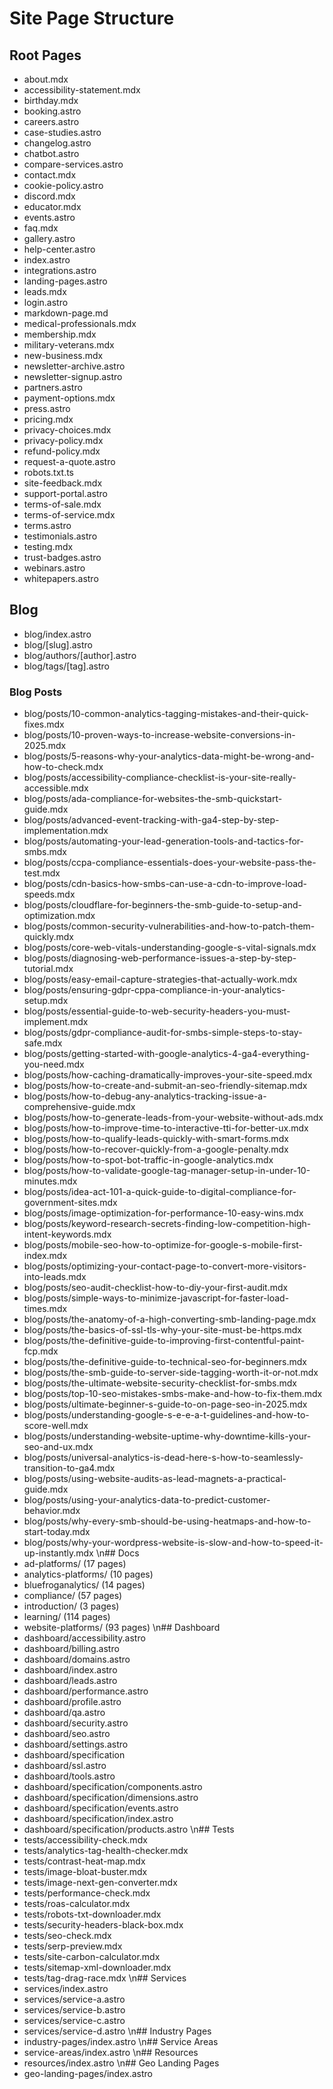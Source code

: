 # Site Page Structure

## Root Pages
- about.mdx
- accessibility-statement.mdx
- birthday.mdx
- booking.astro
- careers.astro
- case-studies.astro
- changelog.astro
- chatbot.astro
- compare-services.astro
- contact.mdx
- cookie-policy.astro
- discord.mdx
- educator.mdx
- events.astro
- faq.mdx
- gallery.astro
- help-center.astro
- index.astro
- integrations.astro
- landing-pages.astro
- leads.mdx
- login.astro
- markdown-page.md
- medical-professionals.mdx
- membership.mdx
- military-veterans.mdx
- new-business.mdx
- newsletter-archive.astro
- newsletter-signup.astro
- partners.astro
- payment-options.mdx
- press.astro
- pricing.mdx
- privacy-choices.mdx
- privacy-policy.mdx
- refund-policy.mdx
- request-a-quote.astro
- robots.txt.ts
- site-feedback.mdx
- support-portal.astro
- terms-of-sale.mdx
- terms-of-service.mdx
- terms.astro
- testimonials.astro
- testing.mdx
- trust-badges.astro
- webinars.astro
- whitepapers.astro

## Blog
- blog/index.astro
- blog/[slug].astro
- blog/authors/[author].astro
- blog/tags/[tag].astro

### Blog Posts
- blog/posts/10-common-analytics-tagging-mistakes-and-their-quick-fixes.mdx
- blog/posts/10-proven-ways-to-increase-website-conversions-in-2025.mdx
- blog/posts/5-reasons-why-your-analytics-data-might-be-wrong-and-how-to-check.mdx
- blog/posts/accessibility-compliance-checklist-is-your-site-really-accessible.mdx
- blog/posts/ada-compliance-for-websites-the-smb-quickstart-guide.mdx
- blog/posts/advanced-event-tracking-with-ga4-step-by-step-implementation.mdx
- blog/posts/automating-your-lead-generation-tools-and-tactics-for-smbs.mdx
- blog/posts/ccpa-compliance-essentials-does-your-website-pass-the-test.mdx
- blog/posts/cdn-basics-how-smbs-can-use-a-cdn-to-improve-load-speeds.mdx
- blog/posts/cloudflare-for-beginners-the-smb-guide-to-setup-and-optimization.mdx
- blog/posts/common-security-vulnerabilities-and-how-to-patch-them-quickly.mdx
- blog/posts/core-web-vitals-understanding-google-s-vital-signals.mdx
- blog/posts/diagnosing-web-performance-issues-a-step-by-step-tutorial.mdx
- blog/posts/easy-email-capture-strategies-that-actually-work.mdx
- blog/posts/ensuring-gdpr-cppa-compliance-in-your-analytics-setup.mdx
- blog/posts/essential-guide-to-web-security-headers-you-must-implement.mdx
- blog/posts/gdpr-compliance-audit-for-smbs-simple-steps-to-stay-safe.mdx
- blog/posts/getting-started-with-google-analytics-4-ga4-everything-you-need.mdx
- blog/posts/how-caching-dramatically-improves-your-site-speed.mdx
- blog/posts/how-to-create-and-submit-an-seo-friendly-sitemap.mdx
- blog/posts/how-to-debug-any-analytics-tracking-issue-a-comprehensive-guide.mdx
- blog/posts/how-to-generate-leads-from-your-website-without-ads.mdx
- blog/posts/how-to-improve-time-to-interactive-tti-for-better-ux.mdx
- blog/posts/how-to-qualify-leads-quickly-with-smart-forms.mdx
- blog/posts/how-to-recover-quickly-from-a-google-penalty.mdx
- blog/posts/how-to-spot-bot-traffic-in-google-analytics.mdx
- blog/posts/how-to-validate-google-tag-manager-setup-in-under-10-minutes.mdx
- blog/posts/idea-act-101-a-quick-guide-to-digital-compliance-for-government-sites.mdx
- blog/posts/image-optimization-for-performance-10-easy-wins.mdx
- blog/posts/keyword-research-secrets-finding-low-competition-high-intent-keywords.mdx
- blog/posts/mobile-seo-how-to-optimize-for-google-s-mobile-first-index.mdx
- blog/posts/optimizing-your-contact-page-to-convert-more-visitors-into-leads.mdx
- blog/posts/seo-audit-checklist-how-to-diy-your-first-audit.mdx
- blog/posts/simple-ways-to-minimize-javascript-for-faster-load-times.mdx
- blog/posts/the-anatomy-of-a-high-converting-smb-landing-page.mdx
- blog/posts/the-basics-of-ssl-tls-why-your-site-must-be-https.mdx
- blog/posts/the-definitive-guide-to-improving-first-contentful-paint-fcp.mdx
- blog/posts/the-definitive-guide-to-technical-seo-for-beginners.mdx
- blog/posts/the-smb-guide-to-server-side-tagging-worth-it-or-not.mdx
- blog/posts/the-ultimate-website-security-checklist-for-smbs.mdx
- blog/posts/top-10-seo-mistakes-smbs-make-and-how-to-fix-them.mdx
- blog/posts/ultimate-beginner-s-guide-to-on-page-seo-in-2025.mdx
- blog/posts/understanding-google-s-e-e-a-t-guidelines-and-how-to-score-well.mdx
- blog/posts/understanding-website-uptime-why-downtime-kills-your-seo-and-ux.mdx
- blog/posts/universal-analytics-is-dead-here-s-how-to-seamlessly-transition-to-ga4.mdx
- blog/posts/using-website-audits-as-lead-magnets-a-practical-guide.mdx
- blog/posts/using-your-analytics-data-to-predict-customer-behavior.mdx
- blog/posts/why-every-smb-should-be-using-heatmaps-and-how-to-start-today.mdx
- blog/posts/why-your-wordpress-website-is-slow-and-how-to-speed-it-up-instantly.mdx
\n## Docs
- ad-platforms/ (17 pages)
- analytics-platforms/ (10 pages)
- bluefroganalytics/ (14 pages)
- compliance/ (57 pages)
- introduction/ (3 pages)
- learning/ (114 pages)
- website-platforms/ (93 pages)
\n## Dashboard
- dashboard/accessibility.astro
- dashboard/billing.astro
- dashboard/domains.astro
- dashboard/index.astro
- dashboard/leads.astro
- dashboard/performance.astro
- dashboard/profile.astro
- dashboard/qa.astro
- dashboard/security.astro
- dashboard/seo.astro
- dashboard/settings.astro
- dashboard/specification
- dashboard/ssl.astro
- dashboard/tools.astro
- dashboard/specification/components.astro
- dashboard/specification/dimensions.astro
- dashboard/specification/events.astro
- dashboard/specification/index.astro
- dashboard/specification/products.astro
\n## Tests
- tests/accessibility-check.mdx
- tests/analytics-tag-health-checker.mdx
- tests/contrast-heat-map.mdx
- tests/image-bloat-buster.mdx
- tests/image-next-gen-converter.mdx
- tests/performance-check.mdx
- tests/roas-calculator.mdx
- tests/robots-txt-downloader.mdx
- tests/security-headers-black-box.mdx
- tests/seo-check.mdx
- tests/serp-preview.mdx
- tests/site-carbon-calculator.mdx
- tests/sitemap-xml-downloader.mdx
- tests/tag-drag-race.mdx
\n## Services
- services/index.astro
- services/service-a.astro
- services/service-b.astro
- services/service-c.astro
- services/service-d.astro
\n## Industry Pages
- industry-pages/index.astro
\n## Service Areas
- service-areas/index.astro
\n## Resources
- resources/index.astro
\n## Geo Landing Pages
- geo-landing-pages/index.astro
